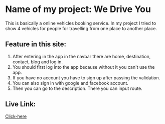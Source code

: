 # Name of my project: We Drive You

This is basically a online vehicles booking service. In my project I tried to show 4 vehicles for people for travelling from one place to another place.

## Feature in this site:
1. After entering in the app in the navbar there are  home, destination, contact, blog and log in.
2. You should first log into the app because without it you can't use the app.
3. If you have no account you have to sign up after passing the validation.
4. You can also sign in with google and facebook account.
5. Then you can go to the description. There you can input route.


## Live Link:
[Click-here](https://urban-rides-de25e.web.app)


